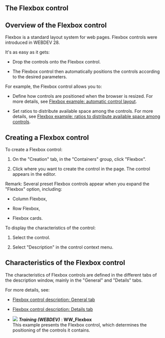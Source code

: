 
## The Flexbox control
			

<a name="NOTE1"></a>
<a name="NOTE1_1"></a>


## Overview of the Flexbox control
<a name="overview_the_flexbox_control_ELTTEXTE000122"></a>
Flexbox is a standard layout system for web pages. Flexbox controls were introduced in WEBDEV 28. 

It's as easy as it gets: 

- Drop the controls onto the Flexbox control.

- The Flexbox control then automatically positions the controls according to the desired parameters.




For example, the Flexbox control allows you to: 

- Define how controls are positioned when the browser is resized. For more details, see [Flexbox example: automatic control layout](../WDChamp/1410087285.md). 

- Set ratios to distribute available space among the controls. For more details, see [Flexbox example: ratios to distribute available space among controls](../WDChamp/1410087275.md). 




<a name="NOTE2"></a>
<a name="NOTE2_1"></a>


## Creating a Flexbox control
<a name="creating_flexbox_control_ELTTEXTE000146"></a>
To create a Flexbox control:

1. On the "Creation" tab, in the "Containers" group, click "Flexbox". 

2. Click where you want to create the control in the page. The control appears in the editor.




Remark: Several preset Flexbox controls appear when you expand the "Flexbox" option, including: 

- Column Flexbox,

- Row Flexbox,

- Flexbox cards. 




To display the characteristics of the control: 

1. Select the control. 

2. Select "Description" in the control context menu.




<a name="NOTE3"></a>
<a name="NOTE3_1"></a>


## Characteristics of the Flexbox control
<a name="characteristics_the_flexbox_control_ELTTEXTE000170"></a>
The characteristics of Flexbox controls are defined in the different tabs of the description window, mainly in the "General" and "Details" tabs. 

For more details, see: 

- [Flexbox control description: General tab](../WDChamp/1410087286.md)

- [Flexbox control description: Details tab](../WDChamp/1410087287.md)





- ![](https://doc.pcsoft.fr/en-US/images/image.awp?langid=3&name=WW_Flexbox.gif) ***Training (WEBDEV)*** : **WW_Flexbox** <br>This example presents the Flexbox control, which determines the positioning of the controls it contains.


